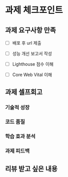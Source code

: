 # 과제 체크포인트

## 과제 요구사항 만족

- [ ] 배포 후 url 제출
- [ ] 성능 개선 보고서 작성

- [ ] Lighthouse 점수 이해
- [ ] Core Web Vital 이해

## 과제 셀프회고


### 기술적 성장


### 코드 품질


### 학습 효과 분석


### 과제 피드백


## 리뷰 받고 싶은 내용
